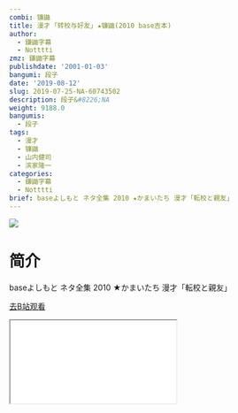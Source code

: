 ```yaml
---
combi: 镰鼬
title: 漫才 ｢转校与好友｣ ★镰鼬(2010 base吉本)
author:
  - 鎌鼬字幕
  - Notttti
zmz: 鎌鼬字幕
publishdate: '2001-01-03'
bangumi: 段子
date: '2019-08-12'
slug: 2019-07-25-NA-60743502
description: 段子&#8226;NA
weight: 9188.0
bangumis:
  - 段子
tags:
  - 漫才
  - 镰鼬
  - 山内健司
  - 滨家隆一
categories:
  - 鎌鼬字幕
  - Notttti
brief: baseよしもと ネタ全集 2010 ★かまいたち 漫才「転校と親友」
---
```

![](https://raw.githubusercontent.com/tcgriffith/owaraisite/master/static/tmpimg/f7a9b5ad5fe170a914ebae4db5cab5866d0c932e.jpg.480.jpg)
# 简介  
baseよしもと ネタ全集 2010
★かまいたち 漫才「転校と親友」  

[去B站观看](https://www.bilibili.com/video/av60743502/)
<div class ="resp-container"><iframe class="testiframe" src="//player.bilibili.com/player.html?aid=60743502"", scrolling="no", allowfullscreen="true" > </iframe></div> 
